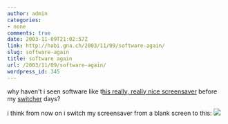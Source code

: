 ```yaml
---
author: admin
categories:
- none
comments: true
date: 2003-11-09T21:02:57Z
link: http://habi.gna.ch/2003/11/09/software-again/
slug: software-again
title: software again
url: /2003/11/09/software-again/
wordpress_id: 345
---
```


why haven't i seen software like t[his really, really nice screensaver](http://www.zugakousaku.com/web_data/20th_e/index.shtml) before my [switcher](http://www.apple.com/switch/) days?

i think from now on i switch my screensaver from a blank screen to this: 
[![](http://habi.gna.ch/blog/images/capture01-tm.jpg)](http://habi.gna.ch/blog/images/capture01.jpg)
